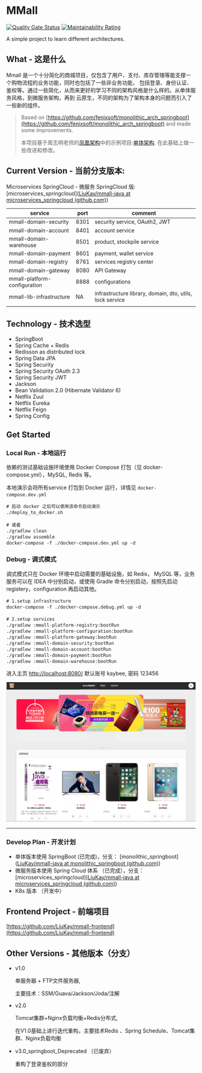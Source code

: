 # MMall 

[![Quality Gate Status](https://sonarcloud.io/api/project_badges/measure?project=LiuKay_mmall-java&metric=alert_status)](https://sonarcloud.io/summary/new_code?id=LiuKay_mmall-java)
[![Maintainability Rating](https://sonarcloud.io/api/project_badges/measure?project=LiuKay_mmall-java&metric=sqale_rating)](https://sonarcloud.io/summary/new_code?id=LiuKay_mmall-java)


A simple project to learn different architectures.

## What - 这是什么

Mmall 是一个十分简化的商城项目，仅包含了用户、支付、库存管理等能支撑一个购物流程的业务功能，同时也包括了一些非业务功能，
包括登录、身份认证、鉴权等。通过一些简化，从而来更好的学习不同的架构风格是什么样的。从单体服务风格，到微服务架构，再到
云原生，不同的架构为了架构本身的问题而引入了一些新的组件。

> Based on [https://github.com/fenixsoft/monolithic_arch_springboot](https://github.com/fenixsoft/monolithic_arch_springboot) and made some improvements.
>
> 本项目基于周志明老师的[凤凰架构](https://icyfenix.cn/introduction/about-the-fenix-project.html)中的示例项目:[单体架构](https://github.com/fenixsoft/monolithic_arch_springboot). 在此基础上做一些改进和修改。

## Current Version - 当前分支版本:

Microservices SpringCloud - 微服务 SpringCloud 版: [microservices_springcloud]([LiuKay/mmall-java at microservices_springcloud (github.com)](https://github.com/LiuKay/mmall-java/tree/microservices_springcloud)) 

| service                      | port | comment                                                  |
| ---------------------------- | ---- | -------------------------------------------------------- |
| mmall-domain-security        | 8301 | security service, OAuth2, JWT                            |
| mmall-domain-account         | 8401 | account service                                          |
| mmall-domain-warehouse       | 8501 | product, stockpile service                               |
| mmall-domain-payment         | 8601 | payment, wallet service                                  |
| mmall-domain-registry        | 8761 | services registry center                                 |
| mmall-domain-gateway         | 8080 | API Gateway                                              |
| mmall-platform-configuration | 8888 | configurations                                           |
| mmall-lib-infrastructure     | NA   | infrastructure library, domain, dto, utils, lock service |
|                              |      |                                                          |

## Technology - 技术选型

- SpringBoot
- Spring Cache + Redis
- Redisson as distributed lock
- Spring Data JPA
- Spring Security
- Spring Security OAuth 2.3
- Spring Security JWT
- Jackson
- Bean Validation 2.0 (Hibernate Validator 6)
- Netflix Zuul
- Netflix Eureka
- Netflix Feign
- Spring Config

## Get Started

### Local Run - 本地运行

依赖的测试基础设施环境使用 Docker Compose 打包（见 docker-compose.yml），MySQL, Redis 等。

本地演示会将所有service 打包到 Docker 运行，详情见 `docker-compose.dev.yml`

```shell
# 启动 docker 之后可以使用该命令启动演示
./deploy_to_docker.sh

# 或者
./gradlew clean
./gradlew assemble
docker-compose -f ./docker-compose.dev.yml up -d
```

### Debug - 调式模式

调式模式只在 Docker 环境中启动需要的基础设施，如 Redis， MySQL 等，业务服务可以在 IDEA 中分别启动，或使用 Gradle 命令分别启动，按照先启动 registery，configuration 再启动其他。

```shell
# 1.setup infrastructure
docker-compose -f ./docker-compose.debug.yml up -d

# 2.setup services
./gradlew :mmall-platform-registry:bootRun
./gradlew :mmall-platform-configuration:bootRun
./gradlew :mmall-platform-gateway:bootRun
./gradlew :mmall-domain-security:bootRun
./gradlew :mmall-domain-account:bootRun
./gradlew :mmall-domain-payment:bootRun
./gradlew :mmall-domain-warehouse:bootRun
```



进入主页 [http://localhost:8080/](http://localhost:8080/)  默认账号 kaybee, 密码 123456

![home](img/home.png)

-----

### Develop Plan - 开发计划

- 单体版本使用 SpringBoot (已完成)，分支： [monolithic_springboot]([LiuKay/mmall-java at monolithic_springboot (github.com)](https://github.com/LiuKay/mmall-java/tree/monolithic_springboot))
- 微服务版本使用 Spring Cloud 体系 （已完成），分支：[microservices_springcloud]([LiuKay/mmall-java at microservices_springcloud (github.com)](https://github.com/LiuKay/mmall-java/tree/microservices_springcloud)) 
- K8s 版本 （开发中）

## Frontend Project - 前端项目

[https://github.com/LiuKay/mmall-frontend](https://github.com/LiuKay/mmall-frontend)

## Other Versions - 其他版本（分支）

- v1.0

  单服务器 + FTP文件服务器,

  主要技术：SSM/Guava/Jackson/Joda/注解

- v2.0

  Tomcat集群+Nginx负载均衡+Redis分布式,

  在V1.0基础上进行迭代重构，主要技术Redis 、Spring Schedule、Tomcat集群、Nginx负载均衡

- v3.0_springboot_Deprecated （已废弃）

  重构了登录鉴权的部分

